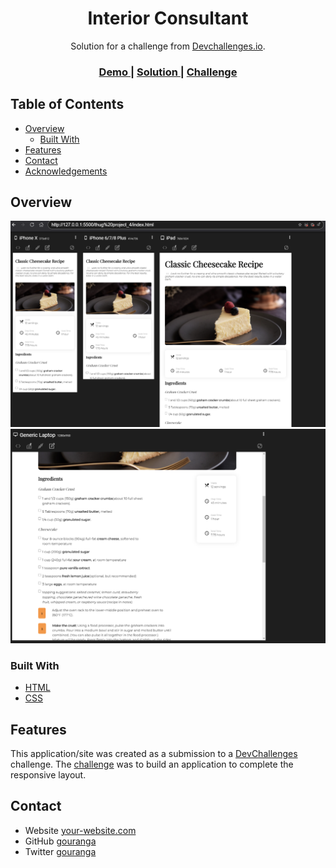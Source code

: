 <!-- Please update value in the {}  -->

<h1 align="center">Interior Consultant</h1>

<div align="center">
   Solution for a challenge from  <a href="https://devchallenges.io/challenges/OEKdUZ6xs0h99C38XVht" target="_blank">Devchallenges.io</a>.
</div>

<div align="center">
  <h3>
    <a href="https://vitgouranga.github.io/Recipe-page/">
      Demo
    </a>
    <span> | </span>
    <a href="https://devchallenges.io/solutions/SH49WvBYWqHMxT38yJwn">
      Solution
    </a>
    <span> | </span>
    <a href="https://devchallenges.io/challenges/OEKdUZ6xs0h99C38XVht">
      Challenge
    </a>
  </h3>
</div>

<!-- TABLE OF CONTENTS -->

## Table of Contents

- [Overview](#overview)
  - [Built With](#built-with)
- [Features](#features)
- [Contact](#contact)
- [Acknowledgements](#acknowledgements)

<!-- OVERVIEW -->

## Overview

![screenshot](https://github.com/gourangasatapathy/Recipe-page/blob/main/ss1.png?raw=true)
![screenshot](https://github.com/gourangasatapathy/Recipe-page/blob/main/ss2.png?raw=true)


### Built With

<!-- This section should list any major frameworks that you built your project using. Here are a few examples.-->

- [HTML](https://developer.mozilla.org/en-US/docs/Web/HTML)
- [CSS](https://developer.mozilla.org/en-US/docs/Web/CSS)

## Features


This application/site was created as a submission to a [DevChallenges](https://devchallenges.io/challenges/OEKdUZ6xs0h99C38XVht) challenge. The [challenge](https://devchallenges.io/solutions/SH49WvBYWqHMxT38yJwn) was to build an application to complete the responsive layout.


## Contact

- Website [your-website.com](https://www.linkedin.com/in/gourangasatapathyvit/)
- GitHub [gouranga](https://github.com/gourangasatapathyvit)
- Twitter [gouranga](https://www.twitter.com/GourangaSatapa2)
